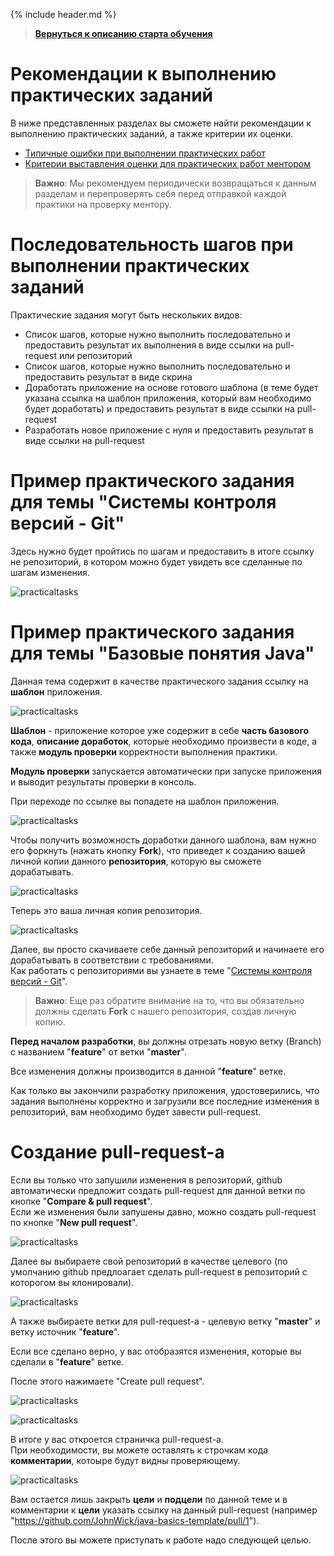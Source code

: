{% include header.md %}

>
>**[Вернуться к описанию старта обучения]({{site.materialsurl}}general/education_start)**
>

Рекомендации к выполнению практических заданий
====================

В ниже представленных разделах вы сможете найти рекомендации к выполнению практических заданий, а также критерии их оценки.

- [Типичные ошибки при выполнении практических работ]({{site.materialsurl}}general/typical_mistakes)
- [Критерии выставления оценки для практических работ ментором]({{site.materialsurl}}general/practical_tasks_evaluation_rules)

>**Важно**: Мы рекомендуем периодически возвращаться к данным разделам и перепроверять себя перед отправкой каждой практики на проверку ментору.

Последовательность шагов при выполнении практических заданий
====================

Практические задания могут быть нескольких видов:
- Список шагов, которые нужно выполнить последовательно и предоставить результат их выполнения в виде ссылки на pull-request или репозиторий
- Список шагов, которые нужно выполнить последовательно и предоставить результат в виде скрина
- Доработать приложение на основе готового шаблона (в теме будет указана ссылка на шаблон приложения, который вам необходимо будет доработать) и предоставить результат в виде ссылки на pull-request
- Разработать новое приложение с нуля и предоставить результат в виде ссылки на pull-request

Пример практического задания для темы "Системы контроля версий - Git"
====================

Здесь нужно будет пройтись по шагам и предоставить в итоге ссылку не репозиторий, в котором можно будет увидеть все сделанные по шагам изменения.

![practicaltasks]({{site.materialsurl}}general/img/practical-tasks-example.png)

Пример практического задания для темы "Базовые понятия Java"
====================

Данная тема содержит в качестве практического задания ссылку на **шаблон** приложения.

![practicaltasks]({{site.materialsurl}}general/img/practical-tasks-example-template.png)

**Шаблон** - приложение которое уже содержит в себе **часть базового кода**, **описание доработок**, которые необходимо произвести в коде, а также **модуль проверки** корректности выполнения практики.

**Модуль проверки** запускается автоматически при запуске приложения и выводит результаты проверки в консоль.

При переходе по ссылке вы попадете на шаблон приложения.  

![practicaltasks]({{site.materialsurl}}general/img/template-fork-button.png)

Чтобы получить возможность доработки данного шаблона, вам нужно его форкнуть (нажать кнопку **Fork**), что приведет к созданию вашей личной копии данного **репозитория**, которую вы сможете дорабатывать.

![practicaltasks]({{site.materialsurl}}general/img/template-fork-done.png)

Теперь это ваша личная копия репозитория.

![practicaltasks]({{site.materialsurl}}general/img/template-fork-done-repo.png)

Далее, вы просто скачиваете себе данный репозиторий и начинаете его дорабатывать в соответствии с требованиями.  
Как работать с репозиториями вы узнаете в теме "[Системы контроля версий - Git]({{site.materialsurl}}git/git)".

>**Важно**: Еще раз обратите внимание на то, что вы обязательно должны сделать **Fork** с нашего репозитория, создав личную копию.

**Перед началом разработки**, вы должны отрезать новую ветку (Branch) c названием "**feature**" от ветки "**master**".

Все изменения должны производится в данной "**feature**" ветке.

Как только вы закончили разработку приложения, удостоверились, что задания выполнены корректно и загрузили все последние изменения в репозиторий, вам необходимо будет завести pull-request.

Создание pull-request-а
====================

Если вы только что запушили изменения в репозиторий, github автоматически предложит создать pull-request для данной ветки по кнопке "**Compare & pull request**".  
Если же изменения были запушены давно, можно создать pull-request по кнопке "**New pull request**".

![practicaltasks]({{site.materialsurl}}general/img/create-pull-request.png)

Далее вы выбираете свой репозиторий в качестве целевого (по умолчанию github предлоагает сделать pull-request в репозиторий с которогом вы клонировали).

![practicaltasks]({{site.materialsurl}}general/img/create-pull-request-choose-repo.png)

А также выбираете ветки для pull-request-а - целевую ветку "**master**" и ветку источник "**feature**".

Если все сделано верно, у вас отобразятся изменения, которые вы сделали в "**feature**" ветке.

После этого нажимаете "Create pull request".

![practicaltasks]({{site.materialsurl}}general/img/create-pull-request-choose-branch.png)

![practicaltasks]({{site.materialsurl}}general/img/create-pull-request-final.png)

В итоге у вас откроется страничка pull-request-а.  
При необходимости, вы можете оставлять к строчкам кода **комментарии**, котоыре будут видны проверяющему.

![practicaltasks]({{site.materialsurl}}general/img/create-pull-request-comments.png)

Вам остается лишь закрыть **цели** и **подцели** по данной теме и в комментарии к **цели** указать ссылку на данный pull-request (например "https://github.com/JohnWick/java-basics-template/pull/1").

После этого вы можете приступать к работе надо следующей целью.